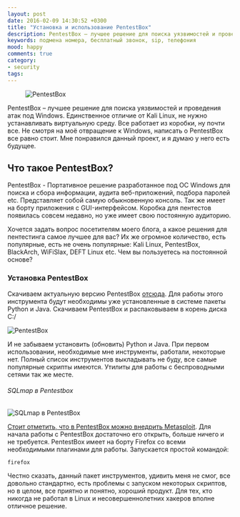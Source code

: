 ```yaml
---
layout: post
date: 2016-02-09 14:30:52 +0300
title: "Установка и использование PentestBox"
description: PentestBox – лучшее решение для поиска уязвимостей и проведения атак под Windows. Единственное отличие от Kali Linux, не нужно устанавливать виртуальную среду.
keywords: подмена номера, бесплатный звонок, sip, телефония
mood: happy
comments: true
category:
- security
tags:
---
```


<figure>
    <img src="http://dubkov.xyz/assets/img/pentestbox.jpg" alt="PentestBox" />
</figure>

PentestBox – лучшее решение для поиска уязвимостей и проведения атак под Windows. Единственное отличие от Kali Linux, не нужно устанавливать виртуальную среду. Все работает из коробки, ну почти все. Не смотря на моё отвращение к Windows, написать о PentestBox все равно стоит. Мне понравился данный проект, и я думаю у него есть будущее.
<!--more-->
<h2>Что такое PentestBox?</h2>
PentestBox - Портативное решение разработанное под ОС Windows для поиска и сбора информации, аудита веб-приложений, подбора паролей etc. Представляет собой самую обыкновенную консоль. Так же имеет на борту приложения с GUI-интерфейсом. Коробка для пентестов появилась совсем недавно, но уже имеет свою постоянную аудиторию.

Хочется задать вопрос посетителям моего блога, а какое решения для пентестинга самое лучшее для вас? Их же огромное количество, есть популярные, есть не очень популярные: Kali Linux, PentestBox, BlackArch, WiFiSlax, DEFT Linux etc. Чем вы пользуетесь на постоянной основе?

<h3>Установка PentestBox</h3>

Скачиваем актуальную версию PentestBox <a href="https://pentestbox.com/" rel="nofollow">отсюда</a>.
Для работы этого инструмента будут необходимы уже установленные в системе пакеты Python и Java.
Скачиваем PentestBox и распаковываем в корень диска C:/

![PentestBox](http://dubkov.xyz/assets/img/pentestbox.png)

И не забываем установить (обновить) Python и Java.
При первом использовании, необходимые мне инструменты, работали, некоторые нет. Полный список инструментов выкладывать не буду, все самые популярные скрипты имеются. Утилиты для работы с беспроводными сетями так же месте.
<h6>SQLmap в Pentestbox</h6>

![SQLmap в PentestBox](http://dubkov.xyz/assets/img/sqlmap-pentestbox.png)

<u>Стоит отметить, что в PentestBox можно внедрить Metasploit</u>. Для начала работы с PentestBox достаточно его открыть, больше ничего и не требуется. PentestBox имеет на борту Firefox со всеми необходимыми плагинами для работы. Запускается простой командой:

`firefox`

Честно сказать, данный пакет инструментов, удивить меня не смог, все довольно стандартно, есть проблемы с запуском некоторых скриптов, но в целом, все приятно и понятно, хороший продукт. Для тех, кто никогда не работал в Linux и несовершеннолетних хакеров вполне отличное решение.
